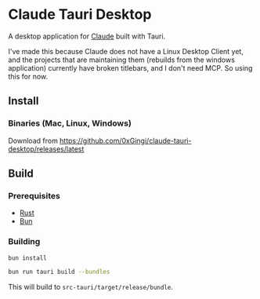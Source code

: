 # Claude Tauri Desktop

A desktop application for [Claude](https://claude.ai) built with Tauri.

I've made this because Claude does not have a Linux Desktop Client yet, and the projects that are maintaining them (rebuilds from the windows application) currently have broken titlebars, and I don't need MCP. So using this for now.

## Install

### Binaries (Mac, Linux, Windows)

Download from https://github.com/0xGingi/claude-tauri-desktop/releases/latest

## Build

### Prerequisites

- [Rust](https://www.rust-lang.org/)
- [Bun](https://bun.sh/)

### Building

```bash
bun install

bun run tauri build --bundles
```

This will build to `src-tauri/target/release/bundle`.
